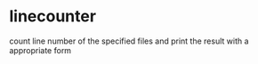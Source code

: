 linecounter
===========

count line number of the specified  files and print the result with a appropriate form